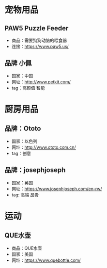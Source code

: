 # 宠物用品
## PAW5 Puzzle Feeder
- 商品：需要狗狗动脑的喂食器
- 连接：https://www.paw5.us/

## 品牌 小佩
- 国家：中国
- 网址：http://www.petkit.com/
- tag：高颜值 智能

# 厨房用品
## 品牌：Ototo
- 国家：以色列
- 网址：http://www.ototo.com.cn/
- tag：创意

## 品牌：josephjoseph
- 国家：英国
- 网址：https://www.josephjoseph.com/en-rw/
- tag: 高端 昂贵

# 运动
## QUE水壶
- 商品：QUE水壶
- 国家：美国
- 网址：https://www.quebottle.com/